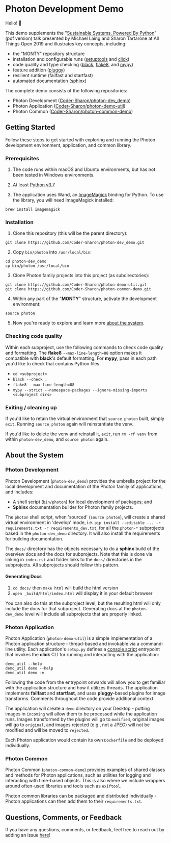 # Photon Development Demo

Hello! 👋

This demo supplements the "[Sustainable Systems, Powered By Python](https://drive.google.com/file/d/14nhAlZmp9V9-BfMeT7hQxHvgwyooH75n/view)" (pdf version) talk presented by Michael Laing and Sharon Tartarone at All Things Open 2019 and illustrates key concepts, including:

* the "MONTY" repository structure
* installation and configurable runs ([setuptools](https://setuptools.readthedocs.io) and [click](https://click.palletsprojects.com))
* code quality and type checking ([black](https://black.readthedocs.io/en/stable/), [flake8](http://flake8.pycqa.org), and [mypy](https://mypy.readthedocs.io))
* feature addition ([pluggy](https://pluggy.readthedocs.io/en/latest/))
* resilient runtime (failfast and startfast)
* automated documentation ([sphinx](http://www.sphinx-doc.org/en/master/))

The complete demo consists of the following repositories:

* Photon Development ([Coder-Sharon/photon-dev_demo](https://github.com/Coder-Sharon/photon-dev_demo))
* Photon Application ([Coder-Sharon/photon-demo-util](https://github.com/Coder-Sharon/photon-demo-util))
* Photon Common ([Coder-Sharon/photon-common-demo](https://github.com/Coder-Sharon/photon-common-demo))

## Getting Started

Follow these steps to get started with exploring and running the Photon development environment, application, and common library.

### Prerequisites

1. The code runs within macOS and Ubuntu environments, but has not been tested in Windows environments.

2. At least [Python v3.7](https://www.python.org/downloads/)

3. The application uses Wand, an [ImageMagick](http://www.imagemagick.org/) binding for Python. To use the library, you will need ImageMagick installed:

```
brew install imagemagick
```

### Installation

1. Clone this repository (this will be the parent directory):

```
git clone https://github.com/Coder-Sharon/photon-dev_demo.git
```

2. Copy `bin/photon` into `/usr/local/bin`:

```
cd photon-dev_demo
cp bin/photon /usr/local/bin
```

3. Clone Photon family projects into this project (as subdirectories):

```
git clone https://github.com/Coder-Sharon/photon-demo-util.git
git clone https://github.com/Coder-Sharon/photon-common-demo.git
```

4. Within any part of the "**MONTY**" structure, activate the development environment:

```
source photon
```

5. Now you're ready to explore and learn more [about the system](#about-the-system).

### Checking code quality

Within each subproject, use the following commands to check code quality and formatting. The **flake8** `--max-line-length=88` option makes it compatible with **black**'s default formatting. For **mypy**, pass in each path you'd like to check that contains Python files.

* `cd <subproject>`
* `black --check .`
* `flake8 --max-line-length=88`
* `mypy --strict --namespace-packages --ignore-missing-imports <subproject dirs>`

### Exiting / cleaning up

If you'd like to retain the virtual environment that `source photon` built, simply `exit`. Running `source photon` again will reinstantiate the venv.

If you'd like to delete the venv and reinstall it, `exit`, run `rm -rf venv` from within `photon-dev_demo`, and `source photon` again.

## About the System

### Photon Development

Photon Development (`photon-dev_demo`) provides the umbrella project for the local development and documentation of the Photon family of applications, and includes:

* A shell script (`bin/photon`) for local development of packages; and
* **Sphinx** documentation builder for Photon family projects.

The `photon` shell script, when 'sourced' (`source photon`), will create a shared virtual environment in 'develop' mode, i.e. `pip install --editable ... -r requirements.txt -r requirements_dev.txt`, for all the `photon-*` subprojects based in the `photon-dev_demo` directory. It will also install the requirements for building documentation.

The `docs/` directory has the objects necessary to do a **sphinx** build of the overview docs and the docs for subprojects. Note that this is done via linking in `index.rst` and folder links to the `docs/` directories in the subprojects. All subprojects should follow this pattern.

#### Generating Docs

1. `cd docs/` then `make html` will build the html version
2. `open _build/html/index.html` will display it in your default browser

You can also do this at the subproject level, but the resulting html will only include the docs for that subproject. Generating docs at the `photon-dev_demo` level will include all subprojects that are properly linked.

### Photon Application

Photon Application (`photon-demo-util`) is a simple implementation of a Photon application structure - thread-based and invokable via a command-line utility. Each application's `setup.py` defines a [console script](https://github.com/Coder-Sharon/photon-demo-util/blob/master/setup.py#L28) entrypoint that invokes the **click** CLI for running and interacting with the application:

```
demo_util --help
demo_util demo --help
demo_util demo -e
```

Following the code from the entrypoint onwards will allow you to get familiar with the application structure and how it utilizes threads. The application implements **failfast** and **startfast**, and uses **pluggy**-based plugins for image transforms. Comments throughout the code provide additional context.

The application will create a `demo` directory on your Desktop - putting images in `incoming` will allow them to be processed while the application runs. Images transformed by the plugins will go to `modified`, original images will go to `original`, and images rejected (e.g., not a JPEG) will not be modified and will be moved to `rejected`.

Each Photon application would contain its own `Dockerfile` and be deployed individually.

### Photon Common

Photon Common (`photon-common-demo`) provides examples of shared classes and methods for Photon applications, such as utilities for logging and interacting with time-based objects. This is also where we include wrappers around often-used libraries and tools such as `exiftool`.

Photon common libraries can be packaged and distributed individually - Photon applications can then add them to their `requirements.txt`.

## Questions, Comments, or Feedback

If you have any questions, comments, or feedback, feel free to reach out by adding an issue [here](https://github.com/Coder-Sharon/photon-dev_demo/issues)!
